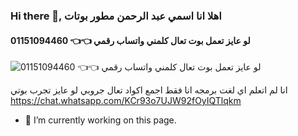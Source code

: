 ### Hi there 👋, اهلا انا اسمي عبد الرحمن مطور بوتات 
#### لو عايز تعمل بوت تعال كلمني واتساب رقمي 👈👈 01151094460
![لو عايز تعمل بوت تعال كلمني واتساب رقمي 👈👈 01151094460](https://arturssmirnovs.github.io/github-profile-readme-generator/images/banner.png)

انا لم اتعلم اي لغت برمجه انا فقط اجمع اكواد 
تعال جروبي لو عايز تجرب بوتي 
 https://chat.whatsapp.com/KCr93o7UJW92fOyIQTlqkm 

- 🔭 I’m currently working on this page. 





